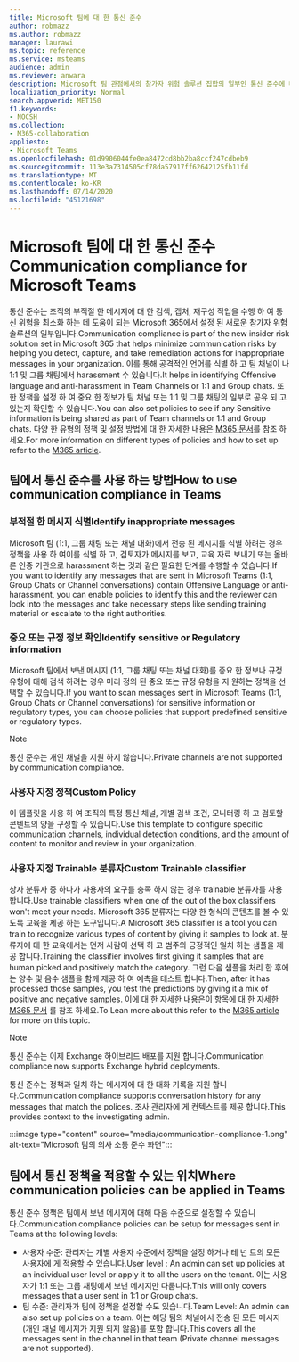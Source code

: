 ```yaml
---
title: Microsoft 팀에 대 한 통신 준수
author: robmazz
ms.author: robmazz
manager: laurawi
ms.topic: reference
ms.service: msteams
audience: admin
ms.reviewer: anwara
description: Microsoft 팀 관점에서의 참가자 위험 솔루션 집합의 일부인 통신 준수에 대해 자세히 알아보세요 (이는 M365 통신 준수 기능의 일부).
localization_priority: Normal
search.appverid: MET150
f1.keywords:
- NOCSH
ms.collection:
- M365-collaboration
appliesto:
- Microsoft Teams
ms.openlocfilehash: 01d9906044fe0ea8472cd8bb2ba8ccf247cdbeb9
ms.sourcegitcommit: 113e3a7314505cf78da57917ff62642125fb11fd
ms.translationtype: MT
ms.contentlocale: ko-KR
ms.lasthandoff: 07/14/2020
ms.locfileid: "45121698"
---
```

# <a name="communication-compliance-for-microsoft-teams"></a><span data-ttu-id="71c0c-103">Microsoft 팀에 대 한 통신 준수</span><span class="sxs-lookup"><span data-stu-id="71c0c-103">Communication compliance for Microsoft Teams</span></span>

<span data-ttu-id="71c0c-104">통신 준수는 조직의 부적절 한 메시지에 대 한 검색, 캡처, 재구성 작업을 수행 하 여 통신 위험을 최소화 하는 데 도움이 되는 Microsoft 365에서 설정 된 새로운 참가자 위험 솔루션의 일부입니다.</span><span class="sxs-lookup"><span data-stu-id="71c0c-104">Communication compliance is part of the new insider risk solution set in Microsoft 365 that helps minimize communication risks by helping you detect, capture, and take remediation actions for inappropriate messages in your organization.</span></span> <span data-ttu-id="71c0c-105">이를 통해 공격적인 언어를 식별 하 고 팀 채널이 나 1:1 및 그룹 채팅에서 harassment 수 있습니다.</span><span class="sxs-lookup"><span data-stu-id="71c0c-105">It helps in identifying Offensive language and anti-harassment in Team Channels or 1:1 and Group chats.</span></span> <span data-ttu-id="71c0c-106">또한 정책을 설정 하 여 중요 한 정보가 팀 채널 또는 1:1 및 그룹 채팅의 일부로 공유 되 고 있는지 확인할 수 있습니다.</span><span class="sxs-lookup"><span data-stu-id="71c0c-106">You can also set policies to see if any Sensitive information is being shared as part of Team channels or 1:1 and Group chats.</span></span> <span data-ttu-id="71c0c-107">다양 한 유형의 정책 및 설정 방법에 대 한 자세한 내용은 [M365 문서](https://docs.microsoft.com/microsoft-365/compliance/communication-compliance)를 참조 하세요.</span><span class="sxs-lookup"><span data-stu-id="71c0c-107">For more information on different types of policies and how to set up refer to the [M365 article](https://docs.microsoft.com/microsoft-365/compliance/communication-compliance).</span></span>

## <a name="how-to-use-communication-compliance-in-teams"></a><span data-ttu-id="71c0c-108">팀에서 통신 준수를 사용 하는 방법</span><span class="sxs-lookup"><span data-stu-id="71c0c-108">How to use communication compliance in Teams</span></span>

### <a name="identify-inappropriate-messages"></a><span data-ttu-id="71c0c-109">부적절 한 메시지 식별</span><span class="sxs-lookup"><span data-stu-id="71c0c-109">Identify inappropriate messages</span></span>

<span data-ttu-id="71c0c-110">Microsoft 팀 (1:1, 그룹 채팅 또는 채널 대화)에서 전송 된 메시지를 식별 하려는 경우 정책을 사용 하 여이를 식별 하 고, 검토자가 메시지를 보고, 교육 자료 보내기 또는 올바른 인증 기관으로 harassment 하는 것과 같은 필요한 단계를 수행할 수 있습니다.</span><span class="sxs-lookup"><span data-stu-id="71c0c-110">If you want to identify any messages that are sent in Microsoft Teams (1:1, Group Chats or Channel conversations) contain Offensive Language or anti-harassment, you can enable policies to identify this and the reviewer can look into the messages and take necessary steps like sending training material or escalate to the right authorities.</span></span>

### <a name="identify-sensitive-or-regulatory-information"></a><span data-ttu-id="71c0c-111">중요 또는 규정 정보 확인</span><span class="sxs-lookup"><span data-stu-id="71c0c-111">Identify sensitive or Regulatory information</span></span>

<span data-ttu-id="71c0c-112">Microsoft 팀에서 보낸 메시지 (1:1, 그룹 채팅 또는 채널 대화)를 중요 한 정보나 규정 유형에 대해 검색 하려는 경우 미리 정의 된 중요 또는 규정 유형을 지 원하는 정책을 선택할 수 있습니다.</span><span class="sxs-lookup"><span data-stu-id="71c0c-112">If you want to scan messages sent in Microsoft Teams (1:1, Group Chats or Channel conversations) for sensitive information or regulatory types, you can choose policies that support predefined sensitive or regulatory types.</span></span>

> [!NOTE]
> <span data-ttu-id="71c0c-113">통신 준수는 개인 채널을 지원 하지 않습니다.</span><span class="sxs-lookup"><span data-stu-id="71c0c-113">Private channels are not supported by communication compliance.</span></span>

### <a name="custom-policy"></a><span data-ttu-id="71c0c-114">사용자 지정 정책</span><span class="sxs-lookup"><span data-stu-id="71c0c-114">Custom Policy</span></span>

<span data-ttu-id="71c0c-115">이 템플릿을 사용 하 여 조직의 특정 통신 채널, 개별 검색 조건, 모니터링 하 고 검토할 콘텐트의 양을 구성할 수 있습니다.</span><span class="sxs-lookup"><span data-stu-id="71c0c-115">Use this template to configure specific communication channels, individual detection conditions, and the amount of content to monitor and review in your organization.</span></span>

### <a name="custom-trainable-classifier"></a><span data-ttu-id="71c0c-116">사용자 지정 Trainable 분류자</span><span class="sxs-lookup"><span data-stu-id="71c0c-116">Custom Trainable classifier</span></span>

<span data-ttu-id="71c0c-117">상자 분류자 중 하나가 사용자의 요구를 충족 하지 않는 경우 trainable 분류자를 사용 합니다.</span><span class="sxs-lookup"><span data-stu-id="71c0c-117">Use trainable classifiers when one of the out of the box classifiers won't meet your needs.</span></span> <span data-ttu-id="71c0c-118">Microsoft 365 분류자는 다양 한 형식의 콘텐츠를 볼 수 있도록 교육을 제공 하는 도구입니다.</span><span class="sxs-lookup"><span data-stu-id="71c0c-118">A Microsoft 365 classifier is a tool you can train to recognize various types of content by giving it samples to look at.</span></span> <span data-ttu-id="71c0c-119">분류자에 대 한 교육에서는 먼저 사람이 선택 하 고 범주와 긍정적인 일치 하는 샘플을 제공 합니다.</span><span class="sxs-lookup"><span data-stu-id="71c0c-119">Training the classifier involves first giving it samples that are human picked and positively match the category.</span></span> <span data-ttu-id="71c0c-120">그런 다음 샘플을 처리 한 후에는 양수 및 음수 샘플을 함께 제공 하 여 예측을 테스트 합니다.</span><span class="sxs-lookup"><span data-stu-id="71c0c-120">Then, after it has processed those samples, you test the predictions by giving it a mix of positive and negative samples.</span></span> <span data-ttu-id="71c0c-121">이에 대 한 자세한 내용은이 항목에 대 한 자세한 [M365 문서](https://docs.microsoft.com/microsoft-365/compliance/classifier-creating-a-trainable-classifier) 를 참조 하세요.</span><span class="sxs-lookup"><span data-stu-id="71c0c-121">To Lean more about this refer to the [M365 article](https://docs.microsoft.com/microsoft-365/compliance/classifier-creating-a-trainable-classifier) for more on this topic.</span></span>

> [!NOTE]
> <span data-ttu-id="71c0c-122">통신 준수는 이제 Exchange 하이브리드 배포를 지원 합니다.</span><span class="sxs-lookup"><span data-stu-id="71c0c-122">Communication compliance now supports Exchange hybrid deployments.</span></span>

<span data-ttu-id="71c0c-123">통신 준수는 정책과 일치 하는 메시지에 대 한 대화 기록을 지원 합니다.</span><span class="sxs-lookup"><span data-stu-id="71c0c-123">Communication compliance supports conversation history for any messages that match the polices.</span></span> <span data-ttu-id="71c0c-124">조사 관리자에 게 컨텍스트를 제공 합니다.</span><span class="sxs-lookup"><span data-stu-id="71c0c-124">This provides context to the investigating admin.</span></span>

:::image type="content" source="media/communication-compliance-1.png" alt-text="Microsoft 팀의 의사 소통 준수 화면":::

## <a name="where-communication-policies-can-be-applied-in-teams"></a><span data-ttu-id="71c0c-126">팀에서 통신 정책을 적용할 수 있는 위치</span><span class="sxs-lookup"><span data-stu-id="71c0c-126">Where communication policies can be applied in Teams</span></span>

<span data-ttu-id="71c0c-127">통신 준수 정책은 팀에서 보낸 메시지에 대해 다음 수준으로 설정할 수 있습니다.</span><span class="sxs-lookup"><span data-stu-id="71c0c-127">Communication compliance policies can be setup for messages sent in Teams at the following levels:</span></span>

- <span data-ttu-id="71c0c-128">사용자 수준: 관리자는 개별 사용자 수준에서 정책을 설정 하거나 테 넌 트의 모든 사용자에 게 적용할 수 있습니다.</span><span class="sxs-lookup"><span data-stu-id="71c0c-128">User level : An admin can set up policies at an individual user level or apply it to all the users on the tenant.</span></span> <span data-ttu-id="71c0c-129">이는 사용자가 1:1 또는 그룹 채팅에서 보낸 메시지만 다룹니다.</span><span class="sxs-lookup"><span data-stu-id="71c0c-129">This will only covers messages that a user sent in 1:1 or Group chats.</span></span>
- <span data-ttu-id="71c0c-130">팀 수준: 관리자가 팀에 정책을 설정할 수도 있습니다.</span><span class="sxs-lookup"><span data-stu-id="71c0c-130">Team Level: An admin can also set up policies on a team.</span></span> <span data-ttu-id="71c0c-131">이는 해당 팀의 채널에서 전송 된 모든 메시지 (개인 채널 메시지가 지원 되지 않음)를 포함 합니다.</span><span class="sxs-lookup"><span data-stu-id="71c0c-131">This covers all the messages sent in the channel in that team (Private channel messages are not supported).</span></span>
